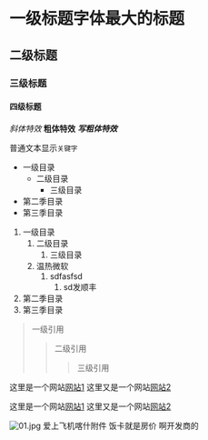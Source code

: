 # 一级标题字体最大的标题
## 二级标题
### 三级标题
#### 四级标题

*斜体特效*
**粗体特效**
***写粗体特效***

普通文本显示`关键字`

* 一级目录
   * 二级目录
      * 三级目录
* 第二季目录
* 第三季目录

1. 一级目录
   1. 二级目录
      1. 三级目录
   1. 温热微软
      1. sdfasfsd
         1. sd发顺丰
2. 第二季目录
2. 第三季目录

> 一级引用
>> 二级引用
>>> 三级引用


这里是一个网站[网站1](https://space.bilibili.com/396536859 "网站1111")
这里又是一个网站[网站2](https://account.bilibili.com/account/home "网站222")

这里是一个网站[网站1][1]
这里又是一个网站[网站2][2]

[1]:https://space.bilibili.com/396536859 "网站1111"
[2]:https://account.bilibili.com/account/home "网站222"

![01.jpg](https://i.loli.net/2021/11/25/fgJ2iUchpOMKvru.jpg)
爱上飞机喀什附件
饭卡就是房价
啊开发商的
